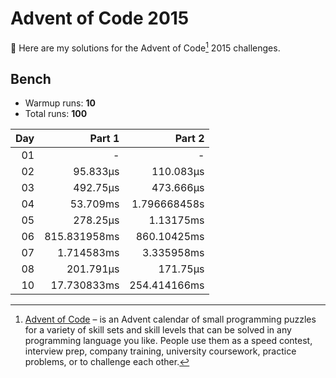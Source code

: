 # Advent of Code 2015

:wave: Here are my solutions for the Advent of Code[^aoc] 2015 challenges.

## Bench

- Warmup runs: **10**
- Total runs: **100**

<!-- BENCH TABLE -->

| Day |       Part 1 |       Part 2 |
| --: | -----------: | -----------: |
|  01 |            - |            - |
|  02 |     95.833µs |    110.083µs |
|  03 |     492.75µs |    473.666µs |
|  04 |     53.709ms | 1.796668458s |
|  05 |     278.25µs |    1.13175ms |
|  06 | 815.831958ms |  860.10425ms |
|  07 |   1.714583ms |   3.335958ms |
|  08 |    201.791µs |     171.75µs |
|  10 |  17.730833ms | 254.414166ms |

<!-- /BENCH TABLE -->

[^aoc]: [Advent of Code][aoc] – is an Advent calendar of small programming puzzles for a variety of skill sets and skill levels that can be solved in any programming language you like. People use them as a speed contest, interview prep, company training, university coursework, practice problems, or to challenge each other.

[aoc]: https://adventofcode.com
